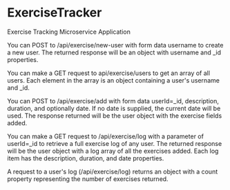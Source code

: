 # ExerciseTracker
Exercise Tracking Microservice Application


You can POST to /api/exercise/new-user with form data username to create a new user. The returned response will be an object with username and _id properties.

You can make a GET request to api/exercise/users to get an array of all users. Each element in the array is an object containing a user's username and _id.

You can POST to /api/exercise/add with form data userId=_id, description, duration, and optionally date. If no date is supplied, the current date will be used. 
The response returned will be the user object with the exercise fields added.

You can make a GET request to /api/exercise/log with a parameter of userId=_id to retrieve a full exercise log of any user.
The returned response will be the user object with a log array of all the exercises added. Each log item has the description, duration, and date properties.

A request to a user's log (/api/exercise/log) returns an object with a count property representing the number of exercises returned.
